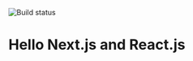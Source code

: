 ![Build status](https://img.shields.io/badge/build-passing-brightgreen)
# Hello Next.js and React.js
